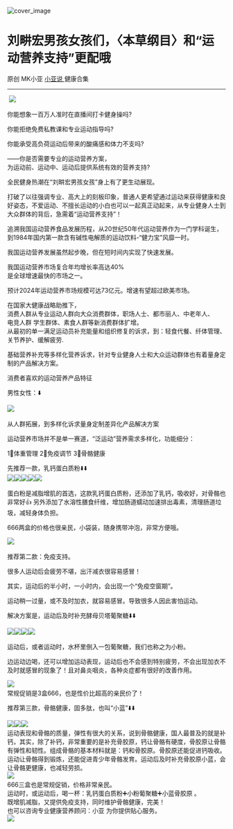 ![cover_image](http://mmbiz.qpic.cn/mmbiz_jpg/A8SKDch4cJHPLI8atguQjsmbALfuozg9gBjJly8XVyvzluQ8gb87H9TFI2mjrtuxvskz8TEubURSib1CFBLtWcg/0?wx_fmt=jpeg)

#  刘畊宏男孩女孩们，〈本草纲目〉和“运动营养支持”更配哦

原创  MK小亚  [ 小亚说 ](https://mp.weixin.qq.com/mp/appmsgalbum?__biz=MzUxNDAwNTk0MQ==&action=getalbum&album_id=1708249854717526017#wechat_redirect) 健康合集

__ _ _ _ _

​
![](https://mmbiz.qpic.cn/mmbiz_jpg/A8SKDch4cJHPLI8atguQjsmbALfuozg9LJgicpc7phPiaDria8CaYW0JapbyGksTKrb2UMGk9icicxHSz3b85N3C2zg/640?wx_fmt=jpeg)
​  

你能想象一百万人准时在直播间打卡健身操吗?

  
你能拒绝免费私教课和专业运动指导吗?

  
你能承受高负荷运动后带来的酸痛感和体力不支吗?

  
——你是否需要专业的运动营养方案，  
为运动前、运动中、运动后提供系统有效的营养支持?  
  
全民健身热潮在“刘畊宏男孩女孩”身上有了更生动展现。

  

打破了以往强调专业、高大上的刻板印象，普通人更希望通过运动来获得健康和良好姿态，不爱运动、不擅长运动的小白也可以一起真正动起来，从专业健身人士到大众群体的背后，急需着“运动营养支持”！  
  

追溯我国运动营养食品发展历程，从20世纪50年代运动营养作为一门学科诞生，到1984年国内第一款含有碱性电解质的运动饮料-“健力宝”风靡一时。

我国运动营养发展虽然起步晚，但在短时间内实现了快速发展。  
  
我国运动营养市场复合年均增长率高达40%  
是全球增速最快的市场之一。

  
预计2024年运动营养市场规模可达73亿元。增速有望超过欧美市场。

  

在国家大健康战略助推下，  
消费人群从专业运动人群向大众消费群体，职场人士、都市丽人、中老年人、  
电竞人群 学生群体、素食人群等新消费群体扩增。  
从最初的单一满足运动员补充能量和组织修复的诉求，到：轻食代餐、纤体管理、关节养护、缓解疲劳.

  
基础营养补充等多样化营养诉求，针对专业健身人士和大众运动群体也有着量身定制的产品解决方案。  
  
消费者喜欢的运动营养产品特征  
  
男性女性：⬇️

![](https://mmbiz.qpic.cn/mmbiz_jpg/A8SKDch4cJHPLI8atguQjsmbALfuozg9n23yQaaQyxVvaUyHN3KzNafprBF7svcpMdkE8BcvibAZfibPn48QQUTQ/640?wx_fmt=jpeg)
​

  
从人群拓展，到多样化诉求量身定制差异化产品解决方案  
  
运动营养市场并不是单一赛道，“泛运动”营养需求多样化，功能细分：

1⃣️体重管理 2⃣️免疫调节 3⃣️骨骼健康

  

​先推荐一款，乳钙蛋白质粉⬇️⬇️  
![](https://mmbiz.qpic.cn/mmbiz_jpg/A8SKDch4cJHPLI8atguQjsmbALfuozg9PUAEp9DeEXOxmzia0KuvybygJnLoibthEsl32KudMOMd9DiaLAia65c97w/640?wx_fmt=jpeg)
​
![](https://mmbiz.qpic.cn/mmbiz_jpg/A8SKDch4cJHPLI8atguQjsmbALfuozg9ru19ZV1f8IbiaNG3ibn26HRArHdl4PZWJY13uqaaaKoicKS5HKlwYibmDg/640?wx_fmt=jpeg)
​
![](https://mmbiz.qpic.cn/mmbiz_jpg/A8SKDch4cJHPLI8atguQjsmbALfuozg9cnmEia79jEpNZ4OFH69ygF4xkThQV5lumIrWShKN9dkWiaL6IGKz4I7g/640?wx_fmt=jpeg)
​
![](https://mmbiz.qpic.cn/mmbiz_jpg/A8SKDch4cJHPLI8atguQjsmbALfuozg9bblicwmaPwMqeiatZ17BpSib2kibsuUxhzZH21A1CsVQHL5bQHJgzk6H0Q/640?wx_fmt=jpeg)
​
![](https://mmbiz.qpic.cn/mmbiz_jpg/A8SKDch4cJHPLI8atguQjsmbALfuozg9EicsgfskdPEfXjX06ySpglrADSqibBtR3mKZONJ4DpB8GLk74rajWyAw/640?wx_fmt=jpeg)
​

  

蛋白粉是减脂增肌的首选，这款乳钙蛋白质粉，还添加了乳钙，吸收好，对骨骼也非常好👍
另外添加了水溶性膳食纤维，增加肠道蠕动加速排出毒素，清理肠道垃圾，减轻身体负担。

666两盒的价格也很亲民，小袋装，随身携带冲泡，非常方便哦。

![](https://mmbiz.qpic.cn/mmbiz_jpg/A8SKDch4cJHPLI8atguQjsmbALfuozg9bPhCQ7g5NuTCDhSzs2M87VvJOLiao6oHiczSY8zZiaEqUUvG81ic9SyJOw/640?wx_fmt=jpeg)
​

  

推荐第二款：免疫支持。

  

很多人运动后会疲劳不堪，出汗减衣很容易感冒！

其实，运动后的半小时，一小时内，会出现一个“免疫空窗期”。

运动稍一过量，或不及时加衣，就容易感冒。导致很多人因此害怕运动。

  

解决方案是，运动后及时补充酵母贝塔葡聚糖⬇️⬇️

  

![](https://mmbiz.qpic.cn/mmbiz_jpg/A8SKDch4cJHPLI8atguQjsmbALfuozg9Wjgic5BsHicjZ28QXpkzXdtkZ3ycv9GWiaJ7SKHNcXUhzu1P49zTx2HlQ/640?wx_fmt=jpeg)
​
![](https://mmbiz.qpic.cn/mmbiz_jpg/A8SKDch4cJHPLI8atguQjsmbALfuozg90dGgEPE1ic0H20Ufj0icKUTeCemtwOxA8o1pObHbpSdO2gQmwmxIKGIA/640?wx_fmt=jpeg)
​
![](https://mmbiz.qpic.cn/mmbiz_jpg/A8SKDch4cJHPLI8atguQjsmbALfuozg9UAVOsyuNIx0CzVLbAA0ZRiaIT6ULwsILNaXomFp4GhDAac7lzic9VRCA/640?wx_fmt=jpeg)
​
![](https://mmbiz.qpic.cn/mmbiz_jpg/A8SKDch4cJHPLI8atguQjsmbALfuozg9ktD03ZpENnxB1WSeLBmic7stsx5icjDoMicMicQLdgZNqOpBmZ1GPEWnrg/640?wx_fmt=jpeg)
​

运动后，或者运动时，水杯里倒入一包葡聚糖，我们也称之为小粉。

边运动边喝，还可以增加运动表现，运动后也不会感到特别疲劳，不会出现加衣不及时就感冒的现象了！且对鼻炎咽炎，各种炎症都有很好的改善作用。

  

![](https://mmbiz.qpic.cn/mmbiz_jpg/A8SKDch4cJHPLI8atguQjsmbALfuozg9dsFwBlg2k4mib1fsXurZq2ffujLNfsQH3CUWcsdBJ6QNSgwiasL6tpyQ/640?wx_fmt=jpeg)
​  
常规促销是3盒666，也是性价比超高的亲民价了！  

  

推荐第三款，骨骼健康，固多肽，也叫“小蓝”⬇️⬇️

  

![](https://mmbiz.qpic.cn/mmbiz_jpg/A8SKDch4cJHPLI8atguQjsmbALfuozg9TWHj0YT8o3bVrzK4UE7JAQovq3vDfOLCiaNia2xSBXicaGsL2x1U9aUUA/640?wx_fmt=jpeg)
​
![](https://mmbiz.qpic.cn/mmbiz_jpg/A8SKDch4cJHPLI8atguQjsmbALfuozg90e36GMvprw9fh1UWQvobOKN4178yfTF72JW0XUVaZm4Yk4rkWJsqjA/640?wx_fmt=jpeg)
​
![](https://mmbiz.qpic.cn/mmbiz_jpg/A8SKDch4cJHPLI8atguQjsmbALfuozg9nUibh9APbrkLMiaiceWWTicbK6a27L2kD79kBvQX9b1SSdmpwQemfkUO5g/640?wx_fmt=jpeg)
​  
运动表现和骨骼的质量，弹性有很大的关系，说到骨骼健康，国人最普及的就是补钙，其实，除了补钙，非常重要的是补充骨胶原，钙让骨骼有硬度，骨胶原让骨骼有弹性和韧性。组成骨骼的基本材料就是：钙和骨胶原。骨胶原还能促进钙吸收。  
运动让骨骼得到锻炼，还能促进青少年骨骼发育。运动后及时补充骨胶原小蓝，会让骨骼更健康，也减轻劳损。  
![](https://mmbiz.qpic.cn/mmbiz_jpg/A8SKDch4cJHPLI8atguQjsmbALfuozg9U9KiaicqAo8iaOZ2FrnoVOicjxMsn6N9GzVThvClsUwbWcOHVm6jfoWp1w/640?wx_fmt=jpeg)
​  
666三盒也是常规促销，价格非常亲民。  
运动时，或运动后，喝一杯：乳钙蛋白质粉➕小粉葡聚糖➕小蓝骨胶原 。  
既增肌减脂，又提供免疫支持，同时维护骨骼健康，完美！  
也可以咨询专业健康营养顾问：小亚  为你提供贴心服务。  
![](https://mmbiz.qpic.cn/mmbiz_jpg/A8SKDch4cJHPLI8atguQjsmbALfuozg9ZQR4lOr6g3dnpbqHOicgE6IeoA8notPmrpULicWb8XAXic6UbgFyTVopQ/640?wx_fmt=jpeg)
​
